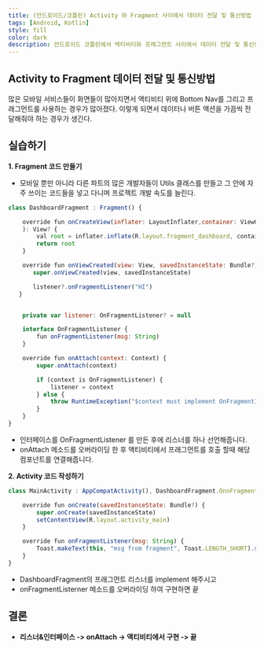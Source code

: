 ```yaml
---
title: (안드로이드/코틀린) Activity 와 Fragment 사이에서 데이터 전달 및 통신방법
tags: [Android, Kotlin]
style: fill
color: dark
description: 안드로이드 코틀린에서 액티비티와 프래그먼트 사이에서 데이터 전달 및 통신방법
---
```


## Activity to Fragment 데이터 전달 및 통신방법
많은 모바일 서비스들이 화면들이 많아지면서 액티비티 위에 Bottom Nav를 그리고 프래그먼트를 사용하는 경우가 많아졌다. 이렇게 되면서 데이터나 버튼 액션을 가끔씩 전달해줘야 하는 경우가 생긴다.


## 실습하기
**1. Fragment 코드 만들기**
- 모바일 뿐만 아니라 다른 파트의 많은 개발자들이 Utils 클래스를 만들고 그 안에 자주 쓰이는 코드들을 넣고 다니며 프로젝트 개발 속도를 늘린다.

```javascript
class DashboardFragment : Fragment() {

    override fun onCreateView(inflater: LayoutInflater,container: ViewGroup?,savedInstanceState: Bundle?
    ): View? {
        val root = inflater.inflate(R.layout.fragment_dashboard, container, false)
        return root
    }

    override fun onViewCreated(view: View, savedInstanceState: Bundle?) {
       super.onViewCreated(view, savedInstanceState)

       listener?.onFragmentListener("HI")
   }


    private var listener: OnFragmentListener? = null

    interface OnFragmentListener {
        fun onFragmentListener(msg: String)
    }

    override fun onAttach(context: Context) {
        super.onAttach(context)

        if (context is OnFragmentListener) {
            listener = context
        } else {
            throw RuntimeException("$context must implement OnFragmentInteractionListener")
        }
    }
}
```

- 인터페이스를 OnFragmentListener 를 만든 후에 리스너를 하나 선언해줍니다.
- onAttach 메소드를 오버라이딩 한 후 액티비티에서 프래그먼트를 호출 할때 해당 컴포넌트를 연결해줍니다.

**2. Activity 코드 작성하기**

```javascript
class MainActivity : AppCompatActivity(), DashboardFragment.OnnFragmentListener {

    override fun onCreate(savedInstanceState: Bundle?) {
        super.onCreate(savedInstanceState)
        setContentView(R.layout.activity_main)
    }

    override fun onFragmentListener(msg: String) {
        Toast.makeText(this, "msg from fragment", Toast.LENGTH_SHORT).show()
    }
}
```
- DashboardFragment의 프래그먼트 리스너를 implement 해주시고
- onFragmentListerner 메소드를 오버라이딩 하여 구현하면 끝

## 결론
- **리스너&인터페이스 -> onAttach -> 액티비티에서 구현 -> 끝**
